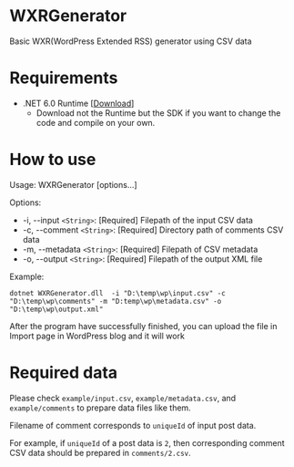 # WXRGenerator

 Basic WXR(WordPress Extended RSS) generator using CSV data

# Requirements

* .NET 6.0 Runtime [[Download](https://dotnet.microsoft.com/ko-kr/download/dotnet/6.0)]
  * Download not the Runtime but the SDK if you want to change the code and compile on your own.

# How to use

Usage: WXRGenerator [options...]

Options:

* -i, --input `<String>`: [Required] Filepath of the input CSV data
* -c, --comment `<String>`: [Required] Directory path of comments CSV data
* -m, --metadata `<String>`: [Required] Filepath of CSV metadata
* -o, --output `<String>`: [Required] Filepath of the output XML file

Example:

`dotnet WXRGenerator.dll  -i "D:\temp\wp\input.csv" -c "D:\temp\wp\comments" -m "D:temp\wp\metadata.csv" -o "D:\temp\wp\output.xml"`

After the program have successfully finished, you can upload the file in Import page in WordPress blog and it will work

# Required data

Please check `example/input.csv`, `example/metadata.csv`, and `example/comments` to prepare data files like them.

Filename of comment corresponds to `uniqueId` of input post data.

For example, if `uniqueId` of a post data is `2`, then corresponding comment CSV data should be prepared in `comments/2.csv`.
